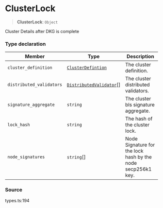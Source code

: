 # ClusterLock

> **ClusterLock**: `Object`

Cluster Details after DKG is complete

### Type declaration

| Member                   | Type                                                    | Description                                                 |
| ------------------------ | ------------------------------------------------------- | ----------------------------------------------------------- |
| `cluster_definition`     | [`ClusterDefintion`](../interfaces/clusterdefintion.md) | The cluster definition.                                     |
| `distributed_validators` | [`DistributedValidator`](distributedvalidator.md)\[]    | The cluster distributed validators.                         |
| `signature_aggregate`    | `string`                                                | The cluster bls signature aggregate.                        |
| `lock_hash`              | `string`                                                | The hash of the cluster lock.                               |
| `node_signatures`        | `string`\[]                                             | Node Signature for the lock hash by the node secp256k1 key. |

### Source

types.ts:194
